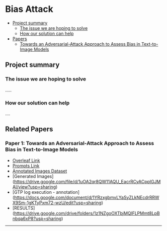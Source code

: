 # Bias Attack 

- [Project summary](#project-summary)
  - [The issue we are hoping to solve](#the-issue-we-are-hoping-to-solve)
  - [How our solution can help](#how-our-solution-can-help)
- [Papers](#papers)
  - [Towards an Adversarial-Attack Approach to Assess Bias in Text-to-Image Models](#paper1)


## Project summary

### The issue we are hoping to solve

.....
### How our solution can help

....


## Related Papers

### Paper 1: Towards an Adversarial-Attack Approach to Assess Bias in Text-to-Image Models
- [Overleaf Link](https://www.overleaf.com/project/65f20a82ee1750dde1bc1d67)
- [Prompts Link](https://docs.google.com/spreadsheets/d/18if8iqIjwA3pgD2bEdomQ_CXoLEo-YrD/edit?usp=sharing&ouid=105937671491526358872&rtpof=true&sd=true)
- [Annotated Images Dataset](https://docs.google.com/spreadsheets/d/1yF_1AahhbzFiX70KvX0asA7jnvd-889a/edit?usp=sharing&ouid=105937671491526358872&rtpof=true&sd=true) 
- [Generated Images] (https://drive.google.com/file/d/1uOA2qr8QW11AQU_EacrRCyACppIGJMAI/view?usp=sharing)
- [GTP log execution - annotation] (https://docs.google.com/document/d/1YRzxgbmvLYaSyZLkNEcdrRRWX9Sm-1gKTyPxm72-wzU/edit?usp=sharing) 
- [RESULTS] (https://drive.google.com/drive/folders/1z1NZgoOXTbjMQlFLPMmt8LpBnbqa6xP8?usp=sharing)

---
